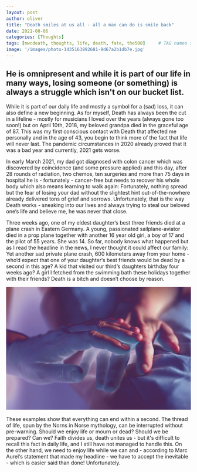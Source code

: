 ```yaml
---
layout: post
author: oliver
title: "Death smiles at us all - all a man can do is smile back"
date: 2021-08-06
categories: [Thoughts]
tags: [mwcdeath, thoughts, life, death, fate, the500]     # TAG names should always be lowercase
image: '/images/photo-1435163892681-9d67a2b1db7e.jpg'
---
```


## He is omnipresent and while it is part of our life in many ways, losing someone (or something) is always a struggle which isn't on our bucket list.

While it is part of our daily life and mostly a symbol for a (sad) loss, it can also define a new beginning. As for myself, Death has always been the cut in a lifeline - mostly for musicians I loved over the years (always gone too soon!) but on April 10th, 2018, my beloved grandpa died in the graceful age of 87. This was my first conscious contact with Death that affected me personally and in the age of 43, you begin to think more of the fact that life will never last. The pandemic circumstances in 2020 already proved that it was a bad year and currently, 2021 gets worse.

In early March 2021, my dad got diagnosed with colon cancer which was discovered by coincidence (and some pressure applied) and this day, after 28 rounds of radiation, two chemos, ten surgeries and more than 75 days in hospital he is - fortunately - cancer-free but needs to recover his whole body which also means learning to walk again: Fortunately, nothing spread but the fear of losing your dad without the slightest hint out-of-the-nowhere already delivered tons of grief and sorrows. Unfortunately, that is the way Death works - sneaking into our lives and always trying to steal our beloved one‘s life and believe me, he was never that close.

Three weeks ago, one of my eldest daughter‘s best three friends died at a plane crash in Eastern Germany. A young, passionated sailplane-aviator died in a prop plane together with another 16 year old girl, a boy of 17 and the pilot of 55 years. She was 14. So far, nobody knows what happened but as I read the headline in the news, I never thought it could affect our family: Yet another sad private plane crash, 600 kilometers away from your home - who‘d expect that one of your daughter‘s best friends would be dead by a second in this age? A kid that visited our third‘s daughters birthday four weeks ago? A girl I fetched from the swimming bath these holidays together with their friends? Death is a bitch and doesn‘t choose by reason.

![Image Credits: Unsplash](../images/0-A2zygd8oLRKJyL1R.jpg)

These examples show that everything can end within a second. The thread of life, spun by the Norns in Norse mythology, can be interrupted without pre-warning. Should we enjoy life or mourn or dead? Should we be prepared? Can we? Faith divides us, death unites us - but it's difficult to recall this fact in daily life, and I still have not managed to handle this. On the other hand, we need to enjoy life while we can and - according to Marc Aurel‘s statement that made my headline - we have to accept the inevitable - which is easier said than done! Unfortunately.
